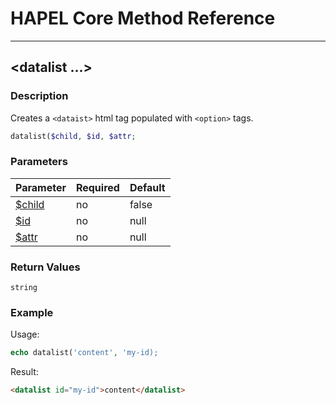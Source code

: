 # HAPEL Core Method Reference

---
## \<datalist ...>


### Description

Creates a `<dataist>` html tag populated with `<option>` tags.

```php
datalist($child, $id, $attr;
```

### Parameters

| Parameter                          | Required  | Default |
|------------------------------------|-----------|---------|
| [$child](../attributes/options.md) | no        | false   |
| [$id](../attributes/id.md)         | no        | null    |
| [$attr](../attributes/attr.md)     | no        | null    |


 
### Return Values

`string`

### Example

Usage:
```php
echo datalist('content', 'my-id);
```
Result:
```html
<datalist id="my-id">content</datalist>
```